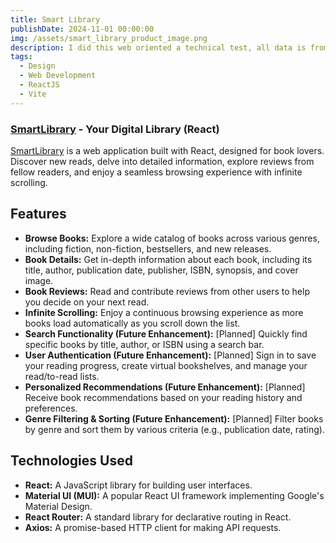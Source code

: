 ```yaml
---
title: Smart Library
publishDate: 2024-11-01 00:00:00
img: /assets/smart_library_product_image.png
description: I did this web oriented a technical test, all data is from a remote personal database
tags:
  - Design
  - Web Development
  - ReactJS
  - Vite
---
```

### <a href="https://smart-library-front.vercel.app/"> SmartLibrary</a> - Your Digital Library (React)

<a href="https://smart-library-front.vercel.app/"> SmartLibrary</a> is a web application built with React, designed for book lovers. Discover new reads, delve into detailed information, explore reviews from fellow readers, and enjoy a seamless browsing experience with infinite scrolling.

## Features

* **Browse Books:** Explore a wide catalog of books across various genres, including fiction, non-fiction, bestsellers, and new releases.
* **Book Details:** Get in-depth information about each book, including its title, author, publication date, publisher, ISBN, synopsis, and cover image.
* **Book Reviews:** Read and contribute reviews from other users to help you decide on your next read.
* **Infinite Scrolling:** Enjoy a continuous browsing experience as more books load automatically as you scroll down the list.
* **Search Functionality (Future Enhancement):** [Planned] Quickly find specific books by title, author, or ISBN using a search bar.
* **User Authentication (Future Enhancement):** [Planned] Sign in to save your reading progress, create virtual bookshelves, and manage your read/to-read lists.
* **Personalized Recommendations (Future Enhancement):** [Planned] Receive book recommendations based on your reading history and preferences.
* **Genre Filtering & Sorting (Future Enhancement):** [Planned] Filter books by genre and sort them by various criteria (e.g., publication date, rating).

## Technologies Used
* **React:** A JavaScript library for building user interfaces.
* **Material UI (MUI):** A popular React UI framework implementing Google's Material Design.
* **React Router:** A standard library for declarative routing in React.
* **Axios:** A promise-based HTTP client for making API requests.